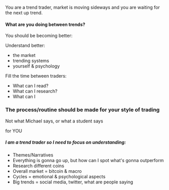 You are a trend trader, market is moving sideways and you are waiting for the next up trend. 

#### What are you doing between trends?

You should be becoming better:

Understand better:

-  the market 
-  trending systems
-  yourself & psychology


Fill the time between traders:

- What can I read?
- What can I research?
- What can I 


### The process/routine should be made for your style of trading


Not what Michael says, or what a student says

for YOU


##### I am a **trend trader** so I need to focus on understanding:

- Themes/Narratives
- Everything is gonna go up, but how can I spot what's gonna outperform
- Research different coins
- Overall market = bitcoin & macro
- Cycles = emotional & psychological aspects
- Big trends = social media, twitter, what are people saying 